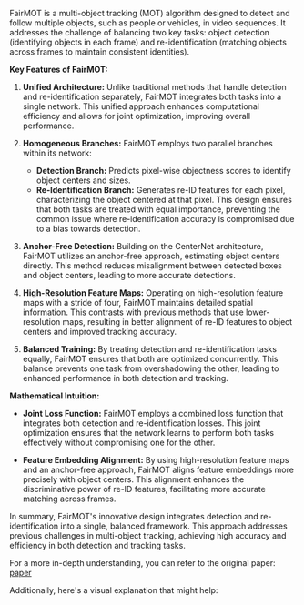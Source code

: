 FairMOT is a multi-object tracking (MOT) algorithm designed to detect and follow multiple objects, such as people or vehicles, in video sequences. It addresses the challenge of balancing two key tasks: object detection (identifying objects in each frame) and re-identification (matching objects across frames to maintain consistent identities).

**Key Features of FairMOT:**

1. **Unified Architecture:** Unlike traditional methods that handle detection and re-identification separately, FairMOT integrates both tasks into a single network. This unified approach enhances computational efficiency and allows for joint optimization, improving overall performance. 

2. **Homogeneous Branches:** FairMOT employs two parallel branches within its network:
   - **Detection Branch:** Predicts pixel-wise objectness scores to identify object centers and sizes.
   - **Re-Identification Branch:** Generates re-ID features for each pixel, characterizing the object centered at that pixel.
   This design ensures that both tasks are treated with equal importance, preventing the common issue where re-identification accuracy is compromised due to a bias towards detection. 

3. **Anchor-Free Detection:** Building on the CenterNet architecture, FairMOT utilizes an anchor-free approach, estimating object centers directly. This method reduces misalignment between detected boxes and object centers, leading to more accurate detections. 

4. **High-Resolution Feature Maps:** Operating on high-resolution feature maps with a stride of four, FairMOT maintains detailed spatial information. This contrasts with previous methods that use lower-resolution maps, resulting in better alignment of re-ID features to object centers and improved tracking accuracy. 

5. **Balanced Training:** By treating detection and re-identification tasks equally, FairMOT ensures that both are optimized concurrently. This balance prevents one task from overshadowing the other, leading to enhanced performance in both detection and tracking. 

**Mathematical Intuition:**

- **Joint Loss Function:** FairMOT employs a combined loss function that integrates both detection and re-identification losses. This joint optimization ensures that the network learns to perform both tasks effectively without compromising one for the other.

- **Feature Embedding Alignment:** By using high-resolution feature maps and an anchor-free approach, FairMOT aligns feature embeddings more precisely with object centers. This alignment enhances the discriminative power of re-ID features, facilitating more accurate matching across frames.

In summary, FairMOT's innovative design integrates detection and re-identification into a single, balanced framework. This approach addresses previous challenges in multi-object tracking, achieving high accuracy and efficiency in both detection and tracking tasks.

For a more in-depth understanding, you can refer to the original paper: [paper](https://arxiv.org/abs/2004.01888?utm_source=chatgpt.com)

Additionally, here's a visual explanation that might help: 

 
